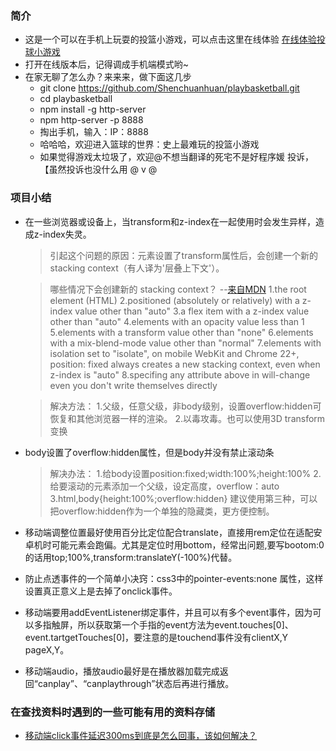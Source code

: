 ###	简介
-	这是一个可以在手机上玩耍的投篮小游戏，可以点击这里在线体验
[在线体验投球小游戏](shenchuanhuan.github.io/playbasketball/)
-	打开在线版本后，记得调成手机端模式哟~
-	在家无聊了怎么办？来来来，做下面这几步
	-	git clone https://github.com/Shenchuanhuan/playbasketball.git
	-	cd playbasketball
	-	npm install -g http-server
	-	npm http-server -p 8888
	-	掏出手机，输入：IP：8888
	-	哈哈哈，欢迎进入篮球的世界：史上最难玩的投篮小游戏
	-	如果觉得游戏太垃圾了，欢迎@不想当翻译的死宅不是好程序媛 投诉，【虽然投诉也没什么用 @ v @
	
### 项目小结
-	在一些浏览器或设备上，当transform和z-index在一起使用时会发生异样，造成z-index失灵。
	>引起这个问题的原因：元素设置了transform属性后，会创建一个新的 stacking context（有人译为'层叠上下文'）。

	>哪些情况下会创建新的 stacking context？
	>--[来自MDN](https://developer.mozilla.org/en-US/docs/Web/CSS/CSS_Positioning/Understanding_z_index/The_stacking_context)
	1.the root element (HTML)
	2.positioned (absolutely or relatively) with a z-index value other than "auto"
	3.a flex item with a z-index value other than "auto"
	4.elements with an opacity value less than 1
	5.elements with a transform value other than "none"
	6.elements with a mix-blend-mode value other than "normal"
	7.elements with isolation set to "isolate", on mobile WebKit and Chrome 22+, position: fixed always creates a new stacking context, even when z-index is "auto"
	8.specifing any attribute above in will-change even you don't write themselves directly

	>解决方法：
	1.父级，任意父级，非body级别，设置overflow:hidden可恢复和其他浏览器一样的渲染。
	2.以毒攻毒。也可以使用3D transform变换
	

-	body设置了overflow:hidden属性，但是body并没有禁止滚动条
	>解决办法：
	1.给body设置position:fixed;width:100%;height:100%
	2.给要滚动的元素添加一个父级，设定高度，overflow：auto
	3.html,body{height:100%;overflow:hidden}
	建议使用第三种，可以把overflow:hidden作为一个单独的隐藏类，更方便控制。

-	移动端调整位置最好使用百分比定位配合translate，直接用rem定位在适配安卓机时可能元素会跑偏。尤其是定位时用bottom，经常出问题,要写bootom:0的话用top;100%,transform:translateY(-100%)代替。
-	防止点透事件的一个简单小决窍：css3中的pointer-events:none 属性，这样设置真正意义上是去掉了onclick事件。
-	移动端要用addEventListener绑定事件，并且可以有多个event事件，因为可以多指触屏，所以获取第一个手指的event方法为event.touches[0]、event.tartgetTouches[0]，要注意的是touchend事件没有clientX,Y pageX,Y。

-	移动端audio，播放audio最好是在播放器加载完成返回“canplay”、“canplaythrough”状态后再进行播放。

### 在查找资料时遇到的一些可能有用的资料存储
-	[移动端click事件延迟300ms到底是怎么回事，该如何解决？](http://www.jshacker.com/note.asp?pageId=3585)
